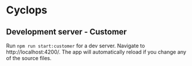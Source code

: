 

# Cyclops


## Development server - Customer

Run `npm run start:customer` for a dev server. Navigate to http://localhost:4200/. The app will automatically reload if you change any of the source files.

